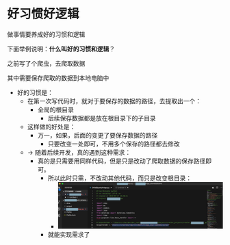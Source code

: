 # 好习惯好逻辑

做事情要养成好的习惯和逻辑

下面举例说明：**什么叫好的习惯和逻辑**？

之前写了个爬虫，去爬取数据

其中需要保存爬取的数据到本地电脑中

* 好的习惯是：
  * 在第一次写代码时，就对于要保存的数据的路径，去提取出一个：
    * 全局的根目录
        * 后续保存数据都是放在根目录下的子目录
  * 这样做的好处是：
    * 万一，如果，后面的变更了要保存数据的路径
      * 只要改变一处即可，不用多个保存的路径都去修改
  * -> 随着后续开发，真的遇到这种需求：
    * 真的是只需要用同样代码，但是只是改动了爬取数据的保存路径即可。
      * 所以此时只需，不改动其他代码，而只是改变根目录：
        * ![only_change_global_folder](../assets/img/only_change_global_folder.png)
      * 就能实现需求了